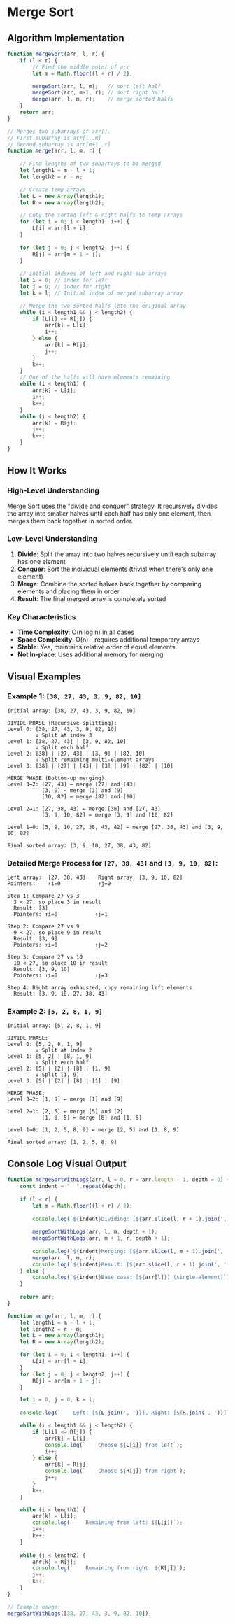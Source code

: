 # Merge Sort

## Algorithm Implementation

```javascript
function mergeSort(arr, l, r) {
    if (l < r) {
        // Find the middle point of arr
        let m = Math.floor((l + r) / 2);

        mergeSort(arr, l, m);   // sort left half
        mergeSort(arr, m+1, r); // sort right half
        merge(arr, l, m, r);    // merge sorted halfs
    }
    return arr;
} 

// Merges two subarrays of arr[].
// First subarray is arr[l..m]
// Second subarray is arr[m+1..r]
function merge(arr, l, m, r) { 
    
    // Find lengths of two subarrays to be merged
    let length1 = m - l + 1;
    let length2 = r - m;

    // Create temp arrays 
    let L = new Array(length1);
    let R = new Array(length2);

    // Copy the sorted left & right halfs to temp arrays
    for (let i = 0; i < length1; i++) {
        L[i] = arr[l + i];
    }
    
    for (let j = 0; j < length2; j++) {
        R[j] = arr[m + 1 + j];
    }
    
    // initial indexes of left and right sub-arrays
    let i = 0; // index for left
    let j = 0; // index for right
    let k = l; // Initial index of merged subarray array

    // Merge the two sorted halfs leto the original array
    while (i < length1 && j < length2) {
        if (L[i] <= R[j]) {
            arr[k] = L[i];
            i++;
        } else {
            arr[k] = R[j];
            j++;
        }
        k++;
    }
    // One of the halfs will have elements remaining
    while (i < length1) {
        arr[k] = L[i];
        i++;
        k++;
    }
    while (j < length2) {
        arr[k] = R[j];
        j++;
        k++;
    }
}
```

## How It Works

### High-Level Understanding
Merge Sort uses the "divide and conquer" strategy. It recursively divides the array into smaller halves until each half has only one element, then merges them back together in sorted order.

### Low-Level Understanding
1. **Divide**: Split the array into two halves recursively until each subarray has one element
2. **Conquer**: Sort the individual elements (trivial when there's only one element)
3. **Merge**: Combine the sorted halves back together by comparing elements and placing them in order
4. **Result**: The final merged array is completely sorted

### Key Characteristics
- **Time Complexity**: O(n log n) in all cases
- **Space Complexity**: O(n) - requires additional temporary arrays
- **Stable**: Yes, maintains relative order of equal elements
- **Not In-place**: Uses additional memory for merging

## Visual Examples

### Example 1: `[38, 27, 43, 3, 9, 82, 10]`

```
Initial array: [38, 27, 43, 3, 9, 82, 10]

DIVIDE PHASE (Recursive splitting):
Level 0: [38, 27, 43, 3, 9, 82, 10]
         ↓ Split at index 3
Level 1: [38, 27, 43] | [3, 9, 82, 10]
         ↓ Split each half
Level 2: [38] | [27, 43] | [3, 9] | [82, 10]
         ↓ Split remaining multi-element arrays
Level 3: [38] | [27] | [43] | [3] | [9] | [82] | [10]

MERGE PHASE (Bottom-up merging):
Level 3→2: [27, 43] ← merge [27] and [43]
           [3, 9] ← merge [3] and [9]
           [10, 82] ← merge [82] and [10]

Level 2→1: [27, 38, 43] ← merge [38] and [27, 43]
           [3, 9, 10, 82] ← merge [3, 9] and [10, 82]

Level 1→0: [3, 9, 10, 27, 38, 43, 82] ← merge [27, 38, 43] and [3, 9, 10, 82]

Final sorted array: [3, 9, 10, 27, 38, 43, 82]
```

### Detailed Merge Process for `[27, 38, 43]` and `[3, 9, 10, 82]`:

```
Left array:  [27, 38, 43]    Right array: [3, 9, 10, 82]
Pointers:    ↑i=0            ↑j=0

Step 1: Compare 27 vs 3
  3 < 27, so place 3 in result
  Result: [3]
  Pointers: ↑i=0            ↑j=1

Step 2: Compare 27 vs 9
  9 < 27, so place 9 in result
  Result: [3, 9]
  Pointers: ↑i=0            ↑j=2

Step 3: Compare 27 vs 10
  10 < 27, so place 10 in result
  Result: [3, 9, 10]
  Pointers: ↑i=0            ↑j=3

Step 4: Right array exhausted, copy remaining left elements
  Result: [3, 9, 10, 27, 38, 43]
```

### Example 2: `[5, 2, 8, 1, 9]`

```
Initial array: [5, 2, 8, 1, 9]

DIVIDE PHASE:
Level 0: [5, 2, 8, 1, 9]
         ↓ Split at index 2
Level 1: [5, 2] | [8, 1, 9]
         ↓ Split each half
Level 2: [5] | [2] | [8] | [1, 9]
         ↓ Split [1, 9]
Level 3: [5] | [2] | [8] | [1] | [9]

MERGE PHASE:
Level 3→2: [1, 9] ← merge [1] and [9]

Level 2→1: [2, 5] ← merge [5] and [2]
           [1, 8, 9] ← merge [8] and [1, 9]

Level 1→0: [1, 2, 5, 8, 9] ← merge [2, 5] and [1, 8, 9]

Final sorted array: [1, 2, 5, 8, 9]
```

## Console Log Visual Output

```javascript
function mergeSortWithLogs(arr, l = 0, r = arr.length - 1, depth = 0) {
    const indent = "  ".repeat(depth);
    
    if (l < r) {
        let m = Math.floor((l + r) / 2);
        
        console.log(`${indent}Dividing: [${arr.slice(l, r + 1).join(', ')}] into [${arr.slice(l, m + 1).join(', ')}] and [${arr.slice(m + 1, r + 1).join(', ')}]`);
        
        mergeSortWithLogs(arr, l, m, depth + 1);
        mergeSortWithLogs(arr, m + 1, r, depth + 1);
        
        console.log(`${indent}Merging: [${arr.slice(l, m + 1).join(', ')}] + [${arr.slice(m + 1, r + 1).join(', ')}]`);
        merge(arr, l, m, r);
        console.log(`${indent}Result: [${arr.slice(l, r + 1).join(', ')}]`);
    } else {
        console.log(`${indent}Base case: [${arr[l]}] (single element)`);
    }
    
    return arr;
}

function merge(arr, l, m, r) {
    let length1 = m - l + 1;
    let length2 = r - m;
    let L = new Array(length1);
    let R = new Array(length2);

    for (let i = 0; i < length1; i++) {
        L[i] = arr[l + i];
    }
    for (let j = 0; j < length2; j++) {
        R[j] = arr[m + 1 + j];
    }

    let i = 0, j = 0, k = l;
    
    console.log(`    Left: [${L.join(', ')}], Right: [${R.join(', ')}]`);

    while (i < length1 && j < length2) {
        if (L[i] <= R[j]) {
            arr[k] = L[i];
            console.log(`    Choose ${L[i]} from left`);
            i++;
        } else {
            arr[k] = R[j];
            console.log(`    Choose ${R[j]} from right`);
            j++;
        }
        k++;
    }

    while (i < length1) {
        arr[k] = L[i];
        console.log(`    Remaining from left: ${L[i]}`);
        i++;
        k++;
    }
    
    while (j < length2) {
        arr[k] = R[j];
        console.log(`    Remaining from right: ${R[j]}`);
        j++;
        k++;
    }
}

// Example usage:
mergeSortWithLogs([38, 27, 43, 3, 9, 82, 10]);
```
